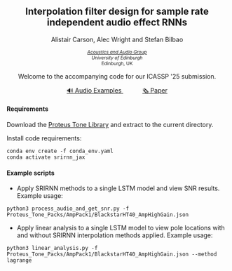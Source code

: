 

<h2 style="font-size: 1.5em" align="center">Interpolation filter design for sample rate independent audio effect RNNs</h2>
<p style="font-size: 1.0em" align="center">
Alistair Carson, Alec Wright and Stefan Bilbao
</p>
<p style="font-size: 0.75em" align="center">
<i><a href="https://www.acoustics.ed.ac.uk/" target="_blank" rel="noopener noreferrer">Acoustics and Audio Group</a><br>University of Edinburgh</i> <br>Edinburgh, UK
</p>
<p style="font-size: 1.0em; text-align: center">
Welcome to the accompanying code for our ICASSP '25 submission.</p>
<div style="text-align: center">
    <a href="https://a-carson.github.io/icassp25_srirnns/" 
        class="btn btn--primary btn--small"
        target="_blank" rel="noopener noreferrer">
    🔊 Audio Examples
    </a> &ensp; &ensp; &ensp; &ensp;  <a href="https://arxiv.org/abs/2409.15884" 
        class="btn btn--primary btn--small"
        target="_blank" rel="noopener noreferrer">
      🗞️ Paper
    </a>
</div>


#### Requirements
Download the [Proteus Tone Library](https://github.com/GuitarML/ToneLibrary/releases/download/v1.0/Proteus_Tone_Packs.zip) and extract to the current directory.

Install code requirements:
```angular2html
conda env create -f conda_env.yaml
conda activate srirnn_jax
```

#### Example scripts

- Apply SRIRNN methods to a single LSTM model and view SNR results. Example usage:
```angular2html
python3 process_audio_and_get_snr.py -f Proteus_Tone_Packs/AmpPack1/BlackstarHT40_AmpHighGain.json
```

- Apply linear analysis to a single LSTM model to view pole locations with and without SRIRNN interpolation methods applied. Example usage:
```angular2html
python3 linear_analysis.py -f Proteus_Tone_Packs/AmpPack1/BlackstarHT40_AmpHighGain.json --method lagrange
```



